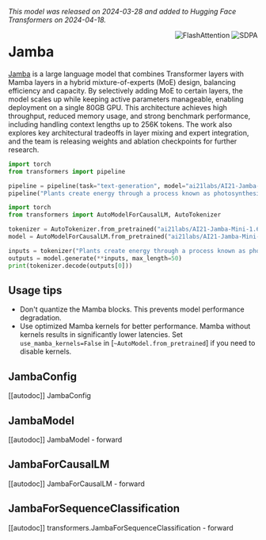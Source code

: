 <!--Copyright 2024 The HuggingFace Team. All rights reserved.

Licensed under the Apache License, Version 2.0 (the "License"); you may not use this file except in compliance with
the License. You may obtain a copy of the License at

http://www.apache.org/licenses/LICENSE-2.0

Unless required by applicable law or agreed to in writing, software distributed under the License is distributed on
an "AS IS" BASIS, WITHOUT WARRANTIES OR CONDITIONS OF ANY KIND, either express or implied. See the License for the
specific language governing permissions and limitations under the License.

⚠️ Note that this file is in Markdown but contain specific syntax for our doc-builder (similar to MDX) that may not be
rendered properly in your Markdown viewer.

-->
*This model was released on 2024-03-28 and added to Hugging Face Transformers on 2024-04-18.*

<div style="float: right;">
    <div class="flex flex-wrap space-x-1">
        <img alt="FlashAttention" src="https://img.shields.io/badge/%E2%9A%A1%EF%B8%8E%20FlashAttention-eae0c8?style=flat">
        <img alt="SDPA" src="https://img.shields.io/badge/SDPA-DE3412?style=flat&logo=pytorch&logoColor=white">
    </div>
</div>

# Jamba

[Jamba](https://huggingface.co/papers/2403.19887) is a large language model that combines Transformer layers with Mamba layers in a hybrid mixture-of-experts (MoE) design, balancing efficiency and capacity. By selectively adding MoE to certain layers, the model scales up while keeping active parameters manageable, enabling deployment on a single 80GB GPU. This architecture achieves high throughput, reduced memory usage, and strong benchmark performance, including handling context lengths up to 256K tokens. The work also explores key architectural tradeoffs in layer mixing and expert integration, and the team is releasing weights and ablation checkpoints for further research.

<hfoptions id="usage">
<hfoption id="Pipeline">

```py
import torch
from transformers import pipeline

pipeline = pipeline(task="text-generation", model="ai21labs/AI21-Jamba-Mini-1.6", dtype="auto",)
pipeline("Plants create energy through a process known as photosynthesis.")
```

</hfoption>
<hfoption id="AutoModel">

```py
import torch
from transformers import AutoModelForCausalLM, AutoTokenizer

tokenizer = AutoTokenizer.from_pretrained("ai21labs/AI21-Jamba-Mini-1.6")
model = AutoModelForCausalLM.from_pretrained("ai21labs/AI21-Jamba-Mini-1.6", dtype="auto",)

inputs = tokenizer("Plants create energy through a process known as photosynthesis.", return_tensors="pt")
outputs = model.generate(**inputs, max_length=50)
print(tokenizer.decode(outputs[0]))
```

</hfoption>
</hfoptions>

## Usage tips

- Don't quantize the Mamba blocks. This prevents model performance degradation.
- Use optimized Mamba kernels for better performance. Mamba without kernels results in significantly lower latencies. Set `use_mamba_kernels=False` in [`~AutoModel.from_pretrained`] if you need to disable kernels.

## JambaConfig

[[autodoc]] JambaConfig

## JambaModel

[[autodoc]] JambaModel
    - forward

## JambaForCausalLM

[[autodoc]] JambaForCausalLM
    - forward

## JambaForSequenceClassification

[[autodoc]] transformers.JambaForSequenceClassification
    - forward

